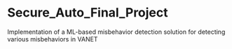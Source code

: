 # Secure_Auto_Final_Project

Implementation of a ML-based misbehavior detection solution for detecting various misbehaviors in VANET
